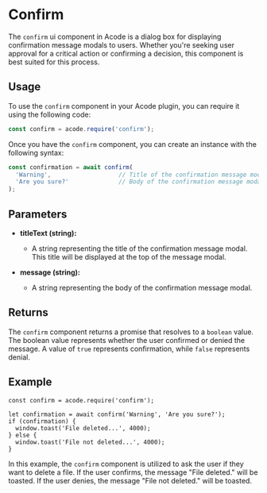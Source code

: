 # Confirm

The `confirm` ui component in Acode is a dialog box for displaying confirmation message modals to users. Whether you're seeking user approval for a critical action or confirming a decision, this component is best suited for this process.

## Usage

To use the `confirm` component in your Acode plugin, you can require it using the following code:

```javascript
const confirm = acode.require('confirm');
```

Once you have the `confirm` component, you can create an instance with the following syntax:

```javascript
const confirmation = await confirm(
  'Warning',                   // Title of the confirmation message modal
  'Are you sure?'              // Body of the confirmation message modal
);
```

## Parameters

- **titleText (string):**
  - A string representing the title of the confirmation message modal. This title will be displayed at the top of the message modal.

- **message (string):**
  - A string representing the body of the confirmation message modal.

## Returns

The `confirm` component returns a promise that resolves to a `boolean` value. The boolean value represents whether the user confirmed or denied the message. A value of `true` represents confirmation, while `false` represents denial.

## Example

```javascript:line-numbers{1,3}
const confirm = acode.require('confirm');

let confirmation = await confirm('Warning', 'Are you sure?');
if (confirmation) {
  window.toast('File deleted...', 4000);
} else {
  window.toast('File not deleted...', 4000);
}
```

In this example, the `confirm` component is utilized to ask the user if they want to delete a file. If the user confirms, the message "File deleted." will be toasted. If the user denies, the message "File not deleted." will be toasted.